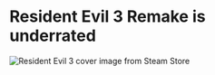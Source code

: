 # Resident Evil 3 Remake is underrated

![Resident Evil 3 cover image from Steam Store](https://cdn.akamai.steamstatic.com/steam/apps/952060/capsule_616x353.jpg?t=1682298733)
